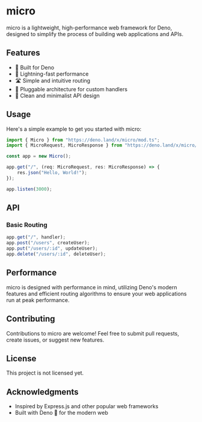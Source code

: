 # micro

micro is a lightweight, high-performance web framework for Deno, designed to
simplify the process of building web applications and APIs.

## Features

- 🦕 Built for Deno
- 🚀 Lightning-fast performance
- 🛣️ Simple and intuitive routing
- 🔌 Pluggable architecture for custom handlers
- 🎨 Clean and minimalist API design

## Usage

Here's a simple example to get you started with micro:

```typescript
import { Micro } from "https://deno.land/x/micro/mod.ts";
import { MicroRequest, MicroResponse } from "https://deno.land/x/micro/mod.ts";

const app = new Micro();

app.get("/", (req: MicroRequest, res: MicroResponse) => {
    res.json("Hello, World!");
});

app.listen(3000);
```

## API

### Basic Routing

```typescript
app.get("/", handler);
app.post("/users", createUser);
app.put("/users/:id", updateUser);
app.delete("/users/:id", deleteUser);
```

## Performance

micro is designed with performance in mind, utilizing Deno's modern features and
efficient routing algorithms to ensure your web applications run at peak
performance.

## Contributing

Contributions to micro are welcome! Feel free to submit pull requests, create
issues, or suggest new features.

## License

This project is not licensed yet.

## Acknowledgments

- Inspired by Express.js and other popular web frameworks
- Built with Deno 🦕 for the modern web
